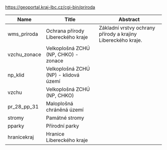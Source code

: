 https://geoportal.kraj-lbc.cz/cgi-bin/priroda

|Name|Title|Abstract|
|--|--|--|
|wms_priroda|Ochrana přírody Libereckého kraje|Základní vrstvy ochrany přírody a krajiny Libereckého kraje.|
|vzchu_zonace|Velkoplošná ZCHÚ (NP, CHKO) - zonace||
|np_klid|Velkoplošná ZCHÚ (NP) - klidová území||
|vzchu|Velkoplošná ZCHÚ (NP, CHKO)||
|pr_28_pp_31|Maloplošná chráněná území||
|stromy|Památné stromy||
|pparky|Přírodní parky||
|hranicekraj|Hranice Libereckého kraje||
